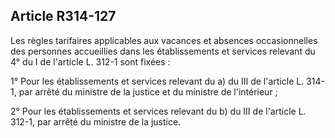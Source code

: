 ## Article R314-127

Les règles tarifaires applicables aux vacances et absences occasionnelles des personnes accueillies dans les
établissements et services relevant du 4° du I de l'article L. 312-1 sont fixées :

1° Pour les établissements et services relevant du a) du III de l'article L. 314-1, par arrêté du ministre de la
justice et du ministre de l'intérieur ;

2° Pour les établissements et services relevant du b) du III de l'article L. 312-1, par arrêté du ministre de la
justice.

